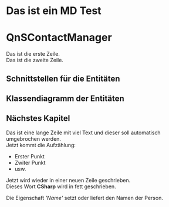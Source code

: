 # Das ist ein MD Test

# QnSContactManager

Das ist die erste Zeile.  
Das ist die zweite Zeile.  
## Schnittstellen für die Entitäten

## Klassendiagramm der Entitäten

## Nächstes Kapitel
Das ist eine lange Zeile mit viel Text und dieser soll automatisch umgebrochen werden.  
Jetzt kommt die Aufzählung:  
+ Erster Punkt
+ Zwiter Punkt
+ usw.  

Jetzt wird wieder in einer neuen Zeile geschrieben.  
Dieses Wort **CSharp** wird in fett geschrieben.  

Die Eigenschaft *'Name'* setzt oder liefert den Namen der Person. 
